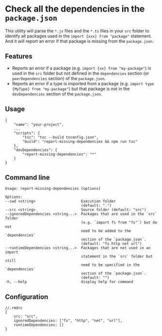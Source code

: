 # Check all the dependencies in the `package.json`
This utility will parse the `*.js` files and the `*.ts` files in your `src` folder to identify all packages used in the `import {xxx} from "package"` statement. And it will report an error if that package is missing from the `package.json`.

## Features
 - Reports an error if a package (e.g. `import {xx} from "my-package"`) is used in the `src` folder but not defined in the `dependencies` section (or `peerDependencies` section) of the `package.json`.
 - Reports an error if a type is imported from a package (e.g. `import type {MyType} from "my-package"`) but that package is not in the `devDependencies` section of the `package.json`.
## Usage

    {
        "name": "your-project",
        ...
        "scripts": {
            "tsc": "tsc --build tsconfig.json",
            "build": "report-missing-dependencies && npm run tsc"
        },
        "devDependencies": {
            "report-missing-dependencies": "*"
        }
    }


## Command line

    Usage: report-missing-dependencies [options]

    Options:
    --cwd <string>                     Execution folder
                                       (default: ".")
    --src <string>                     Source folder (default: "src")
    --ignoredDependencies <string...>  Packages that are used in the `src` folder
                                       (e.g. `import fs from "fs"`) but do not
                                       need to be added to the `dependencies`
                                       section of the `package.json`.
                                       (default: "fs http net url")
    --runtimeDependencies <string...>  Packages that are not used in an import
                                       statement in the `src` folder but still
                                       need to be specified in the `dependencies`
                                       section of the `package.json`.
                                       (default: "")
    -h, --help                         display help for command

## Configuration

    //.rmdrc
    {
        src: "src",
        ignoredDependencies: ["fs", "http", "net", "url"],
        runtimeDependencies: []
    }